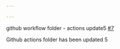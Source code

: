 ```yaml
---

---
```

    
github workflow folder - actions update5 [#7](https://github.com/JantaeLeckie/frontier_test/pull/7)
    
Github actions folder has been updated 5
